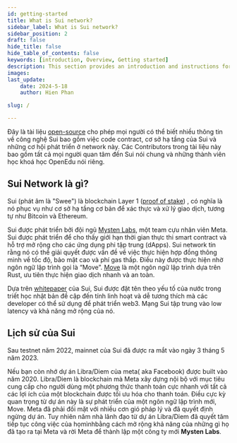 ```yaml
---
id: getting-started
title: What is Sui network?
sidebar_label: What is Sui network?
sidebar_position: 2
draft: false
hide_title: false
hide_table_of_contents: false
keywords: [introduction, Overview, Getting started]
description: This section provides an introduction and instructions for getting started with the project.
images: 
last_update:
    date: 2024-5-18
    author: Hien Phan

slug: /

---
```




Đây là tài liệu [open-source](https://github.com/openedu101/Move-developer-Vietnam) cho phép mọi người có thể biết nhiều thông tin về công nghệ Sui bao gồm việc code contract, cơ sở hạ tầng của Sui và những cơ hội phát triển ở network này. Các Contributors trong tài liệu này bao gồm tất cả mọi người quan tâm đến Sui nói chung và những thành viên học khoá học OpenEdu nói riêng.

## Sui Network là gì? 
Sui (phát âm là "Swee") là  blockchain Layer 1 ([proof of stake](https://www.newsbtc.com/news/company/proof-of-work-vs-proof-of-stake-laneaxis/)) , có nghĩa là nó phục vụ như cơ sở hạ tầng cơ bản để xác thực và xử lý giao dịch, tương tự như Bitcoin và Ethereum. 

Sui được phát triển bởi đội ngũ [Mysten Labs](https://www.newsbtc.com/press-releases/suipad-mystenlabs-official-launchpad-partner-secured-1-155-million-in-funding/), một team cựu nhân viên Meta. Sui được phát triển để cho thấy giới hạn thời gian thực thi smart contract và hỗ trợ mở rộng cho các ứng dụng phi tập trung (dApps). Sui network tin rằng nó có thể giải quyết được vấn đề về việc thực hiện hợp đồng thông minh về tốc độ, bảo mật cao và phí gas thấp. Điều này được thực hiện nhờ ngôn ngữ lập trình gọi là “Move”.  [Move](https://www.newsbtc.com/news/company/coinex%ef%bd%9cmove-based-public-chains-sui-vs-aptos/) là một ngôn ngữ lập trình dựa trên Rust, ưu tiên thực hiện giao dịch nhanh và an toàn.

Dựa trên [whitepaper](https://github.com/MystenLabs/sui/blob/main/doc/paper/sui.pdf) của Sui, Sui được đặt tên theo yếu tố của nước trong triết học nhật bản đề cập đến tính linh hoạt và dễ tương thích mà các developer có thể sử dụng để phát triển web3. Mạng Sui tập trung vào low latency và khả năng mở rộng của nó. 


## Lịch sử của Sui 
Sau testnet năm 2022, mainnet của Sui đã được ra mắt vào ngày 3 tháng 5 năm 2023.

Nếu bạn còn nhớ dự án Libra/Diem của meta( aka Facebook) được built vào năm 2020. Libra/Diem là blockchain mà Meta xây dựng nội bộ với mục tiêu cung cấp cho người dùng một phương thức thanh toán cực nhanh với tất cả các lợi ích của một blockchain được tối ưu hóa cho thanh toán. Điều cực kỳ quan trọng từ dự án này là sự phát triển của một ngôn ngữ lập trình mới, Move. Meta đã phải đối mặt với nhiều cơn gió pháp lý và đã quyết định ngừng dự án. Tuy nhiên năm nhà lãnh đạo từ dự án Libra/Diem đã quyết tâm tiếp tục công việc của họmìnhbằng cách mở rộng khả năng của những gì họ đã tạo ra tại Meta và rời Meta để thành lập một công ty mới **Mysten Labs**.